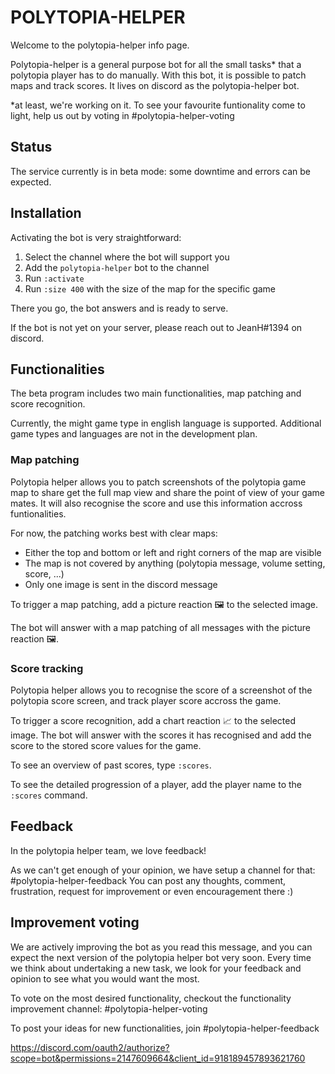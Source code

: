 # POLYTOPIA-HELPER

Welcome to the polytopia-helper info page.

Polytopia-helper is a general purpose bot for all the small tasks* that a polytopia player has to do manually. With this bot, it is possible to patch maps and track scores. It lives on discord as the polytopia-helper bot.

*at least, we're working on it. To see your favourite funtionality come to light, help us out by voting in #polytopia-helper-voting

## Status

The service currently is in beta mode: some downtime and errors can be expected.

## Installation

Activating the bot is very straightforward:

1. Select the channel where the bot will support you
2. Add the `polytopia-helper` bot to the channel
3. Run `:activate`
1. Run `:size 400` with the size of the map for the specific game

There you go, the bot answers and is ready to serve.

If the bot is not yet on your server, please reach out to JeanH#1394 on discord.

## Functionalities

The beta program includes two main functionalities, map patching and score recognition. 

Currently, the might game type in english language is supported. Additional game types and languages are not in the development plan.

### Map patching

Polytopia helper allows you to patch screenshots of the polytopia game map to share get the full map view and share the point of view of your game mates. It will also recognise the score and use this information accross funtionalities.

For now, the patching works best with clear maps:
- Either the top and bottom or left and right corners of the map are visible
- The map is not covered by anything (polytopia message, volume setting, score, ...)
- Only one image is sent in the discord message

To trigger a map patching, add a picture reaction 🖼️ to the selected image. 

The bot will answer with a map patching of all messages with the picture reaction 🖼️.

### Score tracking

Polytopia helper allows you to recognise the score of a screenshot of the polytopia score screen, and track player score accross the game. 

To trigger a score recognition, add a chart reaction 📈 to the selected image.
The bot will answer with the scores it has recognised and add the score to the stored score values for the game.

To see an overview of past scores, type `:scores`.

To see the detailed progression of a player, add the player name to the `:scores` command.

## Feedback

In the polytopia helper team, we love feedback! 

As we can't get enough of your opinion, we have setup a channel for that: #polytopia-helper-feedback
You can post any thoughts, comment, frustration, request for improvement or even encouragement there :)

## Improvement voting

We are actively improving the bot as you read this message, and you can expect the next version of the polytopia helper bot very soon. Every time we think about undertaking a new task, we look for your feedback and opinion to see what you would want the most. 

To vote on the most desired functionality, checkout the functionality improvement channel: #polytopia-helper-voting

To post your ideas for new functionalities, join #polytopia-helper-feedback


https://discord.com/oauth2/authorize?scope=bot&permissions=2147609664&client_id=918189457893621760